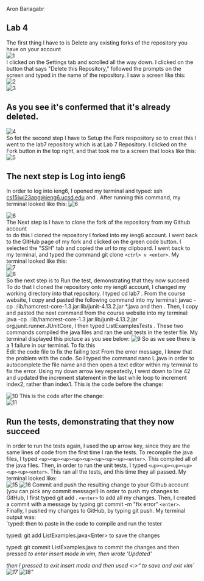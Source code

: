Aron Bariagabr  
## Lab 4  
The first thing I have to is Delete any existing forks of the repository you have on your account  
![1](https://user-images.githubusercontent.com/122565144/224513813-6345d65d-cd3a-466e-a4b9-acea09c32213.jpg)  
I clicked on the Settings tab and scrolled all the way down. I clicked on the button that says "Delete this Repository," followed the prompts on the screen and typed in the name of the repository. I saw a screen like this:  
![2](https://user-images.githubusercontent.com/122565144/224513832-b08ca546-2620-48d8-8184-b427dfdd4e84.jpg)  
![3](https://user-images.githubusercontent.com/122565144/224513836-102728c2-f88a-4415-ad1c-8b70c2c938f6.jpg)  
## As you see it's confermed that it's already deleted.  
![4](https://user-images.githubusercontent.com/122565144/224513840-89031bb7-e689-4b30-a71e-fd57b7859cc4.jpg)  
So fot the second step I have to Setup the Fork respository so to creat this I went to the lab7 repository which is at Lab 7 Repository. I clicked on the Fork button in the top right, and that took me to a screen that looks like this:  
![5](https://user-images.githubusercontent.com/122565144/224514157-6eb4a2c0-1075-4957-a994-4cf38c514220.jpg)  
## The next step is Log into ieng6  
In order to log into ieng6, I opened my terminal and typed: ssh cs15lwi23apg@ieng6.ucsd.edu and <enter>. After running this command, my terminal looked like this:
![6](https://user-images.githubusercontent.com/122565144/224807328-aea9f974-a287-4e57-b926-5bf46c6ae00f.jpg)

![6](https://user-images.githubusercontent.com/122565144/224514291-91b2a982-f129-497f-97de-942097a22c0c.jpg)  
  The Next step is I have to clone the fork of the repository from my Github account  
  to do this I cloned the repository I forked into my ieng6 account. I went back to the GitHub page of my fork and clicked on the green code button. I selected the "SSH" tab and copied the url to my clipboard. I went back to my terminal, and typed the command git clone `<ctrl> v <enter>`. My terminal looked like this:  
![7](https://user-images.githubusercontent.com/122565144/224514440-493eaab1-5f13-4948-83b6-ab762ee3b143.jpg)  
  ![8](https://user-images.githubusercontent.com/122565144/224514565-bcc40ff7-bd7e-4b81-93b3-70fe6d510934.jpg)  
  So the next step is to Run the test, demonstrating that they now succeed  
  To do that I cloned the repository onto my ieng6 account, I changed my working directory into that repository. I typed cd lab7 <enter>. From the course website, I copy and pasted the following command into my terminal: javac -cp .:lib/hamcrest-core-1.3.jar:lib/junit-4.13.2.jar *.java and then <enter>. Then, I copy and pasted the next command from the course website into my terminal: java -cp .:lib/hamcrest-core-1.3.jar:lib/junit-4.13.2.jar org.junit.runner.JUnitCore, I then typed ListExamplesTests <enter>. These two commands compiled the java files and ran the unit tests in the tester file. My terminal displayed this pictuce as you see below:   ![9](https://user-images.githubusercontent.com/122565144/224515127-7e652e18-09b8-42eb-994d-c916438f4b53.jpg)
  So as we see there is a 1 failure in our terminal. To fix this  
Edit the code file to fix the failing test
From the error message, I knew that the problem with the code. So I typed the command nano L<Tab>.java in order to autocomplete the file name and then open a text editor within my terminal to fix the error. Using my down arrow key repeatedly, I went down to line 42 and updated the increment statement in the last while loop to increment index2, rather than index1. This is the code before the change:  

![10](https://user-images.githubusercontent.com/122565144/224515876-34ef604c-55a0-48b0-8832-f77ff4e77163.jpg)
 This is the code after the change:  
![11](https://user-images.githubusercontent.com/122565144/224515892-17abfc87-cc09-49a2-b084-261e63b96efc.jpg)  
  ## Run the tests, demonstrating that they now succeed
In order to run the tests again, I used the up arrow key, since they are the same lines of code from the first time I ran the tests. To recompile the java files, I typed `<up><up><up><up><up><up><up><up><enter>`. This compiled all of the java files. Then, in order to run the unit tests, I typed `<up><up><up><up><up><up><enter>`. This ran all the tests, and this time they all passed. My terminal looked like:  
![15](https://user-images.githubusercontent.com/122565144/224517895-6b86a01b-eccd-4cb1-b0f6-c377575cb672.jpg)
![16](https://user-images.githubusercontent.com/122565144/224517936-5eee1b0e-6c3a-4429-add9-fb3517e5261b.jpg)
Commit and push the resulting change to your Github account (you can pick any commit message!)
In order to push my changes to GitHub, I first typed git add . `<enter>` to add all my changes. Then, I created a commit with a message by typing git commit -m "fix error" `<enter>`. Finally, I pushed my changes to GitHub, by typing git push. My terminal output was:  
  `typed: <ctrl><v><Enter> then <ctr><v><Enter> to paste in the code 
to compile and run the tester

typed: git add ListExamples.java\<Enter> to save the changes

typed: git commit ListExamples.java<Enter> to commit 
the changes and then pressed <i> to enter insert mode in vim, 
then wrote 'Updated'

then I pressed <esc> to exit insert mode and then used <:><w><q><Enter> 
to save and exit vim`  
![17](https://user-images.githubusercontent.com/122565144/224518260-48175df6-2ebd-4f38-b1e4-06ed1485da40.jpg)
![18](https://user-images.githubusercontent.com/122565144/224518312-43edcb39-bb7a-430d-af8a-7789e47a0261.jpg)




  

  


  










